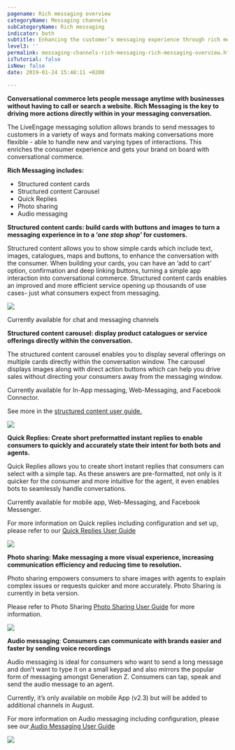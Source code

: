 ```yaml
---
pagename: Rich messaging overview
categoryName: Messaging channels
subCategoryName: Rich messaging
indicator: both
subtitle: Enhancing the customer’s messaging experience through rich messaging
level3: ''
permalink: messaging-channels-rich-messaging-rich-messaging-overview.html
isTutorial: false
isNew: false
date: 2019-01-24 15:48:11 +0200

---
```

**Conversational commerce lets people message anytime with businesses without having to call or search a website. Rich Messaging is the key to driving more actions directly within in your messaging conversation.**

The LiveEngage messaging solution allows brands to send messages to customers in a variety of ways and formats making conversations more flexible - able to handle new and varying types of interactions. This enriches the consumer experience and gets your brand on board with conversational commerce.

**Rich Messaging includes:**

* Structured content cards
* Structured content Carousel
* Quick Replies
* Photo sharing
* Audio messaging

**Structured content cards: build cards with buttons and images to turn a messaging experience in to a ‘_one stop shop’_ for customers.**

Structured content allows you to show simple cards which include text, images, catalogues, maps and buttons, to enhance the conversation with the consumer. When building your cards, you can have an ‘add to cart’ option, confirmation and deep linking buttons, turning a simple app interaction into conversational commerce. Structured content cards enables an improved and more efficient service opening up thousands of use cases- just what consumers expect from messaging.

![](/img/RM1.png)

Currently available for chat and messaging channels

**Structured content carousel: display product catalogues or service offerings directly within the conversation.**

The structured content carousel enables you to display several offerings on multiple cards directly within the conversation window. The carousel displays images along with direct action buttons which can help you drive sales without directing your consumers away from the messaging window.

Currently available for In-App messaging, Web-Messaging, and Facebook Connector.

See more in the [structured content user guide.]()

![](/img/RM2.gif)

**Quick Replies: Create short preformatted instant replies to enable consumers to quickly and accurately state their intent for both bots and agents.**

Quick Replies allows you to create short instant replies that consumers can select with a simple tap. As these answers are pre-formatted, not only is it quicker for the consumer and more intuitive for the agent, it even enables bots to seamlessly handle conversations.

Currently available for mobile app, Web-Messaging, and Facebook Messenger.

For more information on Quick replies including configuration and set up, please refer to our [Quick Replies User Guide]()

![](/img/RM3.gif)

**Photo sharing: Make messaging a more visual experience, increasing communication efficiency and reducing time to resolution.**

Photo sharing empowers consumers to share images with agents to explain complex issues or requests quicker and more accurately. Photo Sharing is currently in beta version.

Please refer to Photo Sharing [Photo Sharing User Guide]() for more information.

![](/img/RM4.png)

**Audio messaging**: **Consumers can communicate with brands easier and faster by sending voice recordings**

Audio messaging is ideal for consumers who want to send a long message and don’t want to type it on a small keypad and also mirrors the popular form of messaging amongst Generation Z. Consumers can tap, speak and send the audio message to an agent.

Currently, it’s only available on mobile App (v2.3) but will be added to additional channels in August.

For more information on Audio messaging including configuration, please see our[ Audio Messaging User Guide]()

![](/img/RM5.png)
